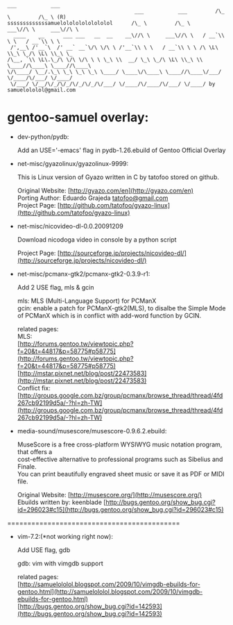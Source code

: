                                                                         ___           ___      
                                             ___           ___         /\_ \         /\_ \ (R) 
    sssssssssssssamuelolololololololol      /\_ \         /\_ \     ___\//\ \     ___\//\ \    
      ____    __      ___ ___   __  __    __\//\ \     ___\//\ \   / __`\\ \ \   / __`\\ \ \   
     /',__\ /'__`\  /' __` __`\/\ \/\ \ /'__`\\ \ \   / __`\\ \ \ /\ \L\ \\_\ \_/\ \L\ \\_\ \_ 
    /\__, `\\ \L\.\_/\ \/\ \/\ \ \ \_\ \\  __/ \_\ \_/\ \L\ \\_\ \\ \____//\____\ \____//\____\
    \/\____/ \__/.\_\ \_\ \_\ \_\ \____/ \____\/\____\ \____//\____\/___/ \/____/\/___/ \/____/
     \/___/ \/__/\/_/\/_/\/_/\/_/\/___/ \/____/\/____/\/___/ \/____/ by samuelololol@gmail.com 
     

gentoo-samuel overlay:                                       
======================
* dev-python/pydb:

    Add an USE='-emacs' flag in pydb-1.26.ebuild of Gentoo Official Overlay

* net-misc/gyazolinux/gyazolinux-9999:

    This is Linux version of Gyazo written in C by tatofoo stored on github.

    Original Website: [http://gyazo.com/en](http://gyazo.com/en)  
    Porting Author:   Eduardo Grajeda <tatofoo@gmail.com>  
    Project Page:     [http://github.com/tatofoo/gyazo-linux](http://github.com/tatofoo/gyazo-linux)  
    
* net-misc/nicovideo-dl-0.0.20091209

    Download nicodoga video in console by a python script

    Project Page: [http://sourceforge.jp/projects/nicovideo-dl/](http://sourceforge.jp/projects/nicovideo-dl/)

* net-misc/pcmanx-gtk2/pcmanx-gtk2-0.3.9-r1:

    Add 2 USE flag, mls & gcin
   
    mls: MLS (Multi-Language Support) for PCManX  
    gcin: enable a patch for PCManX-gtk2(MLS), to disalbe the Simple Mode of PCManX
    which is in conflict with add-word function by GCIN.

    related pages:  
    MLS:  
    [http://forums.gentoo.tw/viewtopic.php?f=20&t=44817&p=58775#p58775](http://forums.gentoo.tw/viewtopic.php?f=20&t=44817&p=58775#p58775)   
    [http://mstar.pixnet.net/blog/post/22473583](http://mstar.pixnet.net/blog/post/22473583)   
    Conflict fix:  
    [http://groups.google.com.bz/group/pcmanx/browse_thread/thread/4fd267cb92199d5a/-?hl=zh-TW](http://groups.google.com.bz/group/pcmanx/browse_thread/thread/4fd267cb92199d5a/-?hl=zh-TW)   

* media-sound/musescore/musescore-0.9.6.2.ebuild:

    MuseScore is a free cross-platform WYSIWYG music notation program, that offers a  
    cost-effective alternative to professional programs such as Sibelius and Finale.  
    You can print beautifully engraved sheet music or save it as PDF or MIDI file.  

    Original Website: [http://musescore.org/](http://musescore.org/)   
    Ebuilds written by: keenblade [http://bugs.gentoo.org/show_bug.cgi?id=296023#c15](http://bugs.gentoo.org/show_bug.cgi?id=296023#c15)  
                

<!-- {{{ -->
===========================================    

* vim-7.2:(*not working right now):

    Add USE flag, gdb  

    gdb: vim with vimgdb support  

    related pages:  
    [http://samuelololol.blogspot.com/2009/10/vimgdb-ebuilds-for-gentoo.html](http://samuelololol.blogspot.com/2009/10/vimgdb-ebuilds-for-gentoo.html)  
    [http://bugs.gentoo.org/show_bug.cgi?id=142593](http://bugs.gentoo.org/show_bug.cgi?id=142593)  
<!-- }}} vim:fdm=marker 
